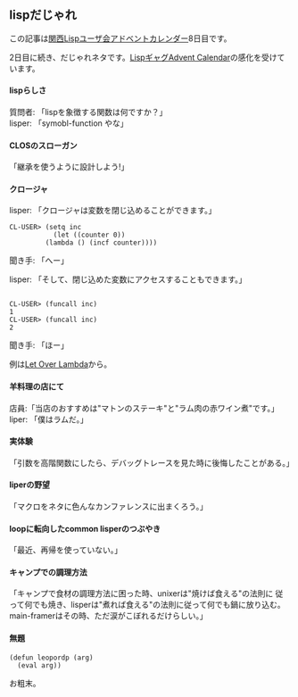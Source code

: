 ## lispだじゃれ

この記事は[関西Lispユーザ会アドベントカレンダー](https://adventar.org/calendars/2490)8日目です。

2日目に続き、だじゃれネタです。[LispギャグAdvent Calendar](https://atnd.org/events/22826)の感化を受けています。

#### lispらしさ
質問者: 「lispを象徴する関数は何ですか？」  
lisper: 「symobl-function やな」

#### CLOSのスローガン
「継承を使うように設計しよう!」

#### クロージャ
lisper: 「クロージャは変数を閉じ込めることができます。」

```
CL-USER> (setq inc 
	       (let ((counter 0))
		 (lambda () (incf counter))))
```

聞き手: 「へー」

lisper: 「そして、閉じ込めた変数にアクセスすることもできます。」


```

CL-USER> (funcall inc)
1
CL-USER> (funcall inc)
2
```

聞き手: 「ほー」

例は[Let Over Lambda](https://letoverlambda.com/)から。

#### 羊料理の店にて
店員:「当店のおすすめは"マトンのステーキ"と"ラム肉の赤ワイン煮"です。」  
liper: 「僕はラムだ。」

#### 実体験
「引数を高階関数にしたら、デバッグトレースを見た時に後悔したことがある。」

#### liperの野望
「マクロをネタに色んなカンファレンスに出まくろう。」

#### loopに転向したcommon lisperのつぶやき
「最近、再帰を使っていない。」

#### キャンプでの調理方法
「キャンプで食材の調理方法に困った時、unixerは"焼けば食える"の法則に
従って何でも焼き、lisperは"煮れば食える"の法則に従って何でも鍋に放り込む。
main-framerはその時、ただ涙がこぼれるだけらしい。」

#### 無題
```
(defun leopordp (arg)
  (eval arg))
```

お粗末。